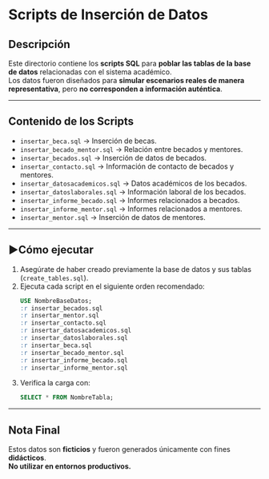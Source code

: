 # Scripts de Inserción de Datos

## Descripción
Este directorio contiene los **scripts SQL** para **poblar las tablas de la base de datos** relacionadas con el sistema académico.  
Los datos fueron diseñados para **simular escenarios reales de manera representativa**, pero **no corresponden a información auténtica**.

---

## Contenido de los Scripts
- `insertar_beca.sql` → Inserción de becas.  
- `insertar_becado_mentor.sql` → Relación entre becados y mentores.  
- `insertar_becados.sql` → Inserción de datos de becados.  
- `insertar_contacto.sql` → Información de contacto de becados y mentores.  
- `insertar_datosacademicos.sql` → Datos académicos de los becados.  
- `insertar_datoslaborales.sql` → Información laboral de los becados.  
- `insertar_informe_becado.sql` → Informes relacionados a becados.  
- `insertar_informe_mentor.sql` → Informes relacionados a mentores.  
- `insertar_mentor.sql` → Inserción de datos de mentores.  

---

## ▶Cómo ejecutar
1. Asegúrate de haber creado previamente la base de datos y sus tablas (`create_tables.sql`).
2. Ejecuta cada script en el siguiente orden recomendado:
   ```sql
   USE NombreBaseDatos;
   :r insertar_becados.sql
   :r insertar_mentor.sql
   :r insertar_contacto.sql
   :r insertar_datosacademicos.sql
   :r insertar_datoslaborales.sql
   :r insertar_beca.sql
   :r insertar_becado_mentor.sql
   :r insertar_informe_becado.sql
   :r insertar_informe_mentor.sql
   ```
3. Verifica la carga con:
   ```sql
   SELECT * FROM NombreTabla;
   ```

---

## Nota Final
Estos datos son **ficticios** y fueron generados únicamente con fines **didácticos**.  
**No utilizar en entornos productivos.**
